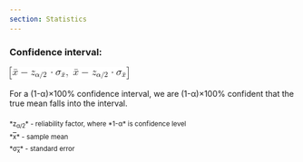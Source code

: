 ```yaml
---
section: Statistics
---
```

### Confidence interval:
![Z-score](/assets/images/handbook/statistics/confidence_interval.gif)

For a (1-&alpha;)&times;100% confidence interval, we are (1-&alpha;)&times;100% confident that the true mean falls into the interval.

<sub>
*z<sub>&alpha;/2</sub>* - reliability factor, where *1-&alpha;* is confidence level <br />
*<span style="text-decoration:overline">x</span>* - sample mean <br />
*&sigma;<sub><span style="text-decoration:overline">x</span></sub>* - standard error 
</sub>
